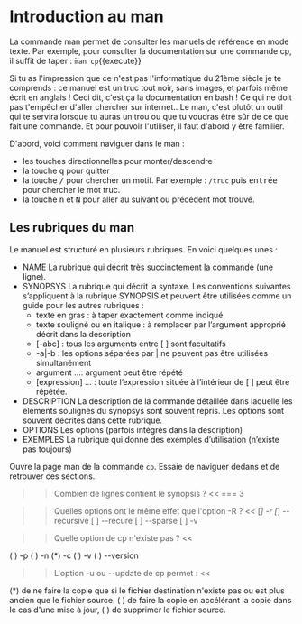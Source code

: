 # Introduction au man

La commande man permet de consulter les manuels de référence en mode texte. Par exemple, pour consulter la documentation sur une commande cp, il suffit de taper : ̀`man cp`{{execute}}

Si tu as l'impression que ce n'est pas l'informatique du 21ème siècle je te comprends : ce manuel est un truc tout noir, sans images, et parfois même écrit en anglais !
Ceci dit, c'est ça la documentation en bash ! Ce qui ne doit pas t'empêcher d'aller chercher sur internet..
Le man, c'est plutôt un outil qui te servira lorsque tu auras un trou ou que tu voudras être sûr de ce que fait une commande.
Et pour pouvoir l'utiliser, il faut d'abord y être familier.

D'abord, voici comment naviguer dans le man :

* les touches directionnelles pour monter/descendre
* la touche <kbd>q</kbd> pour quitter
* la touche <kbd>/</kbd> pour chercher un motif. Par exemple : `/truc` puis <kbd>entrée</kbd> pour chercher le mot truc.
* la touche <kbd>n</kbd> et <kbd>N</kbd> pour aller au suivant ou précédent mot trouvé.



## Les rubriques du man

Le manuel est structuré en plusieurs rubriques. En voici quelques unes :

* NAME La rubrique qui décrit très succinctement la commande (une ligne).
* SYNOPSYS La rubrique qui décrit la syntaxe. Les conventions suivantes s’appliquent à la rubrique SYNOPSIS et peuvent être utilisées comme un guide pour les autres rubriques :
  * texte en gras : à taper exactement comme indiqué
  * texte souligné ou en italique : à remplacer par l’argument approprié décrit dans la description
  * [-abc] : tous les arguments entre [ ] sont facultatifs
  * -a|-b : les options séparées par | ne peuvent pas être utilisées simultanément
  * argument ...: argument peut être répété
  * [expression] ... : toute l’expression située à l’intérieur de [ ] peut être répétée.
* DESCRIPTION La description de la commande détaillée dans laquelle les éléments soulignés du synopsys sont souvent repris. Les options sont souvent décrites dans cette rubrique.
* OPTIONS Les options (parfois intégrés dans la description)
* EXEMPLES La rubrique qui donne des exemples d’utilisation (n’existe pas toujours)

Ouvre la page man de la commande `cp`. Essaie de naviguer dedans et de retrouver ces sections.


>> Combien de lignes contient le synopsis ? <<
=== 3

>> Quelles options ont le même effet que l'option -R ? <<
[*] -r
[*] --recursive
[ ] --recure
[ ] --sparse
[ ] -v

>> Quelle option de cp n'existe pas ? <<

( ) -p
( ) -n
(*) -c
( ) -v
( ) --version

>> L'option -u ou --update de cp permet : <<

(*) de ne faire la copie que si le fichier destination n'existe pas ou est plus ancien que le fichier source.
( ) de faire la copie en accélérant la copie dans le cas d'une mise à jour,
( ) de supprimer le fichier source.
